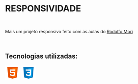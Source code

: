 <h1>RESPONSIVIDADE</h1>
<br>
<p>Mais um projeto responsivo feito com as aulas do <a href="https://github.com/rodolfomori">Rodolfo Mori</a></p>
<br>
<h2>Tecnologias utilizadas:</h2>
<p>
<img src="https://github.com/Ejmartins2/Projeto-responsivo/blob/main/icons8-html-5-48.png?raw=true">
<img src="https://github.com/Ejmartins2/Projeto-responsivo/blob/main/icons8-css-logo-48.png?raw=true">
</p>


